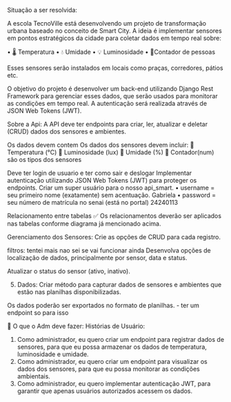 Situação a ser resolvida:

A escola TecnoVille está desenvolvendo um projeto de transformação urbana baseado no conceito de Smart City. A
ideia é implementar sensores em pontos estratégicos da cidade para coletar dados em tempo real sobre:

• 🌡️ Temperatura
• 💧 Umidade
• 💡 Luminosidade
• 🔢Contador de pessoas

Esses sensores serão instalados em locais como praças, corredores, pátios etc.

O objetivo do projeto é desenvolver um back-end utilizando Django Rest Framework para gerenciar esses
dados, que serão usados para monitorar as condições
em tempo real. A autenticação será realizada através de JSON Web Tokens (JWT).

Sobre a Api:
A API deve ter endpoints para criar, ler, atualizar e deletar (CRUD) dados dos sensores e ambientes.

Os dados devem contem 
Os dados dos sensores devem incluir:
 Temperatura (°C)
 Luminosidade (lux)
 Umidade (%)
 Contador(num)
são os tipos dos sensores


Deve ter login de usuario e ter como sair e deslogar
Implementar autenticação utilizando JSON Web Tokens (JWT) para proteger os endpoints.
Criar um super usuário para o nosso api_smart.
• username = seu primeiro nome (exatamente) sem acentuação. Gabriela
• password = seu número de matrícula no senai (está no portal) 24240113


Relacionamento entre tabelas ✅
Os relacionamentos deverão ser aplicados nas tabelas conforme
diagrama já mencionado acima.

Gerenciamento dos Sensores:
 Crie as opções de CRUD para cada registro. 

filtros:  tentei mais nao sei se vai funcionar ainda
Desenvolva opções de localização de
dados, principalmente por sensor, data e status.


Atualizar o status do sensor (ativo, inativo).



5. Dados:
Criar método para capturar dados de sensores e ambientes que estão nas planilhas disponibilizadas.

Os dados poderão ser exportados no formato de planilhas. - ter um endpoint so para isso 


🎯 O que o Adm deve fazer:
Histórias de Usuário:
1. Como administrador, eu quero criar um endpoint para registrar dados de sensores, para que eu
possa armazenar os dados de temperatura, luminosidade e umidade.
2. Como administrador, eu quero criar um endpoint para visualizar os dados dos sensores, para
que eu possa monitorar as condições ambientais.
3. Como administrador, eu quero implementar autenticação JWT, para garantir que apenas
usuários autorizados acessem os dados.